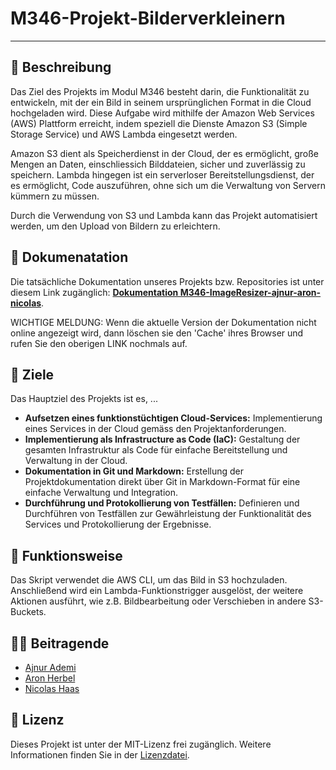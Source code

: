 # M346-Projekt-Bilderverkleinern
---

## 📖 Beschreibung 
Das Ziel des Projekts im Modul M346 besteht darin, die Funktionalität zu entwickeln, mit der ein Bild in seinem ursprünglichen Format in die Cloud hochgeladen wird. Diese Aufgabe wird mithilfe der Amazon Web Services (AWS) Plattform erreicht, indem speziell die Dienste Amazon S3 (Simple Storage Service) und AWS Lambda eingesetzt werden.

Amazon S3 dient als Speicherdienst in der Cloud, der es ermöglicht, große Mengen an Daten, einschliessich Bilddateien, sicher und zuverlässig zu speichern. Lambda hingegen ist ein serverloser Bereitstellungsdienst, der es ermöglicht, Code auszuführen, ohne sich um die Verwaltung von Servern kümmern zu müssen.

Durch die Verwendung von S3 und Lambda kann das Projekt automatisiert werden, um den Upload von Bildern zu erleichtern.

## 📃 Dokumenatation 
Die tatsächliche Dokumentation unseres Projekts bzw. Repositories ist unter diesem Link zugänglich: [**Dokumentation M346-ImageResizer-ajnur-aron-nicolas**](https://ajnurademi.github.io/M346-ImageResizer-ajnur-aron-nicolas/).

WICHTIGE MELDUNG: Wenn die aktuelle Version der Dokumentation nicht online angezeigt wird, dann löschen sie den 'Cache' ihres Browser und rufen Sie den oberigen LINK nochmals auf.

## 🚩 Ziele
Das Hauptziel des Projekts ist es, ...
* **Aufsetzen eines funktionstüchtigen Cloud-Services:** Implementierung eines Services in der Cloud gemäss den Projektanforderungen.
* **Implementierung als Infrastructure as Code (IaC):** Gestaltung der gesamten Infrastruktur als Code für einfache Bereitstellung und Verwaltung in der Cloud.
* **Dokumentation in Git und Markdown:** Erstellung der Projektdokumentation direkt über Git in Markdown-Format für eine einfache Verwaltung und Integration.
* **Durchführung und Protokollierung von Testfällen:** Definieren und Durchführen von Testfällen zur Gewährleistung der Funktionalität des Services und Protokollierung der Ergebnisse.


## 🔧 Funktionsweise
Das Skript verwendet die AWS CLI, um das Bild in S3 hochzuladen. Anschließend wird ein Lambda-Funktionstrigger ausgelöst, der weitere Aktionen ausführt, wie z.B. Bildbearbeitung oder Verschieben in andere S3-Buckets.

## 👨‍💻 Beitragende
- [Ajnur Ademi](https://github.com/ajnurademi)
- [Aron Herbel](https://github.com/aronherbel)
- [Nicolas Haas](https://github.com/cpowern)

## 📜 Lizenz
Dieses Projekt ist unter der MIT-Lizenz frei zugänglich. Weitere Informationen finden Sie in der [Lizenzdatei](/M346-ImageResizer-ajnur-aron-nicolas/LICENCE.md).
